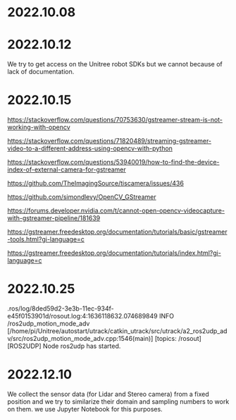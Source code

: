 # 2022.10.08

# 2022.10.12

We try to get access on the Unitree robot SDKs but we cannot because of lack of documentation.

# 2022.10.15

https://stackoverflow.com/questions/70753630/gstreamer-stream-is-not-working-with-opencv

https://stackoverflow.com/questions/71820489/streaming-gstreamer-video-to-a-different-address-using-opencv-with-python

https://stackoverflow.com/questions/53940019/how-to-find-the-device-index-of-external-camera-for-gstreamer

https://github.com/TheImagingSource/tiscamera/issues/436

https://github.com/simondlevy/OpenCV_GStreamer

https://forums.developer.nvidia.com/t/cannot-open-opencv-videocapture-with-gstreamer-pipeline/181639

https://gstreamer.freedesktop.org/documentation/tutorials/basic/gstreamer-tools.html?gi-language=c

https://gstreamer.freedesktop.org/documentation/tutorials/index.html?gi-language=c


# 2022.10.25

.ros/log/8ded59d2-3e3b-11ec-934f-e45f0153901d/rosout.log:4:1636118632.074689849 INFO /ros2udp_motion_mode_adv [/home/pi/Unitree/autostart/utrack/catkin_utrack/src/utrack/a2_ros2udp_adv/src/ros2udp_motion_mode_adv.cpp:1546(main)] [topics: /rosout] [ROS2UDP] Node ros2udp has started.

# 2022.12.10

We collect the sensor data (for Lidar and Stereo camera) from a fixed position and we try to similarize their domain and sampling numbers to work on them. we use Jupyter Notebook for this purposes.
